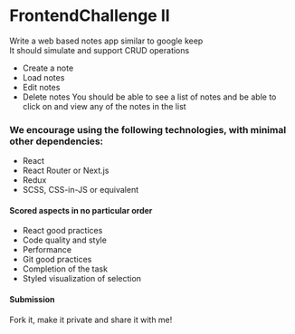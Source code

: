 # FrontendChallenge II
Write a web based notes app similar to google keep  
It should simulate and support CRUD operations
* Create a note
* Load notes
* Edit notes
* Delete notes
You should be able to see a list of notes and be able to click on and view any of the notes in the list

### We encourage using the following technologies, with minimal other dependencies:
* React
* React Router or Next.js
* Redux
* SCSS, CSS-in-JS or equivalent

#### Scored aspects in no particular order
* React good practices
* Code quality and style
* Performance
* Git good practices
* Completion of the task
* Styled visualization of selection

#### Submission
Fork it, make it private and share it with me!
